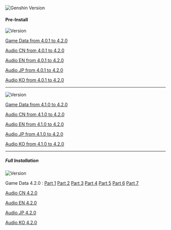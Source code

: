 ![Genshin Version](https://img.shields.io/badge/4.2.0-Update-green?style=for-the-badge)
  
#### Pre-Install
![Version](https://img.shields.io/badge/4.0.1%20to%204.2.0-Update-red?style=for-the-badge)
 
 [Game Data from 4.0.1 to 4.2.0	](https://autopatchhk.yuanshen.com/client_app/update/hk4e_global/10/game_4.0.1_4.2.0_hdiff_fkU1mJghZD5ScQvI.zip)
  
 [Audio CN from 4.0.1 to 4.2.0	](https://autopatchhk.yuanshen.com/client_app/update/hk4e_global/10/zh-cn_4.0.1_4.2.0_hdiff_cRPEbDns7e9wXh02.zip)
  
 [Audio EN from 4.0.1 to 4.2.0	](https://autopatchhk.yuanshen.com/client_app/update/hk4e_global/10/en-us_4.0.1_4.2.0_hdiff_fTHol786k5ctKZ30.zip)
  
 [Audio JP from 4.0.1 to 4.2.0	](https://autopatchhk.yuanshen.com/client_app/update/hk4e_global/10/ja-jp_4.0.1_4.2.0_hdiff_9VMCIDbRsGuFx8UK.zip)
  
 [Audio KO from 4.0.1 to 4.2.0	](https://autopatchhk.yuanshen.com/client_app/update/hk4e_global/10/ko-kr_4.0.1_4.2.0_hdiff_eVUcYlKhFQPHnZwu.zip)
  
<hr>

![Version](https://img.shields.io/badge/4.1.0%20to%204.2.0-Update-blue?style=for-the-badge)

 [Game Data from 4.1.0 to 4.2.0	](https://autopatchhk.yuanshen.com/client_app/update/hk4e_global/10/game_4.1.0_4.2.0_hdiff_pORAhLFjCN9dvuW7.zip)
  
 [Audio CN from 4.1.0 to 4.2.0	](https://autopatchhk.yuanshen.com/client_app/update/hk4e_global/10/zh-cn_4.1.0_4.2.0_hdiff_gmLkOPoXpj9xCeKJ.zip) 
  
 [Audio EN from 4.1.0 to 4.2.0	](https://autopatchhk.yuanshen.com/client_app/update/hk4e_global/10/en-us_4.1.0_4.2.0_hdiff_DUdAszbXT2OeCm5h.zip)  
  
 [Audio JP from 4.1.0 to 4.2.0	](https://autopatchhk.yuanshen.com/client_app/update/hk4e_global/10/ja-jp_4.1.0_4.2.0_hdiff_JFoP2gn0tx7ks1Hd.zip) 
  
 [Audio KO from 4.1.0 to 4.2.0	](https://autopatchhk.yuanshen.com/client_app/update/hk4e_global/10/ko-kr_4.1.0_4.2.0_hdiff_PoiVS3Y0REXAgfeJ.zip)
   
 <hr> 
  
##### Full Installation
![Version](https://img.shields.io/badge/Full-Update-gold?style=for-the-badge)

 Game Data 4.2.0 : 
 [Part 1](https://autopatchhk.yuanshen.com/client_app/download/pc_zip/20231030132335_iOEfPMcbrXpiA8Ca/GenshinImpact_4.2.0.zip.001)
 [Part 2](https://autopatchhk.yuanshen.com/client_app/download/pc_zip/20231030132335_iOEfPMcbrXpiA8Ca/GenshinImpact_4.2.0.zip.002)
 [Part 3](https://autopatchhk.yuanshen.com/client_app/download/pc_zip/20231030132335_iOEfPMcbrXpiA8Ca/GenshinImpact_4.2.0.zip.003)
 [Part 4](https://autopatchhk.yuanshen.com/client_app/download/pc_zip/20231030132335_iOEfPMcbrXpiA8Ca/GenshinImpact_4.2.0.zip.004)
 [Part 5](https://autopatchhk.yuanshen.com/client_app/download/pc_zip/20231030132335_iOEfPMcbrXpiA8Ca/GenshinImpact_4.2.0.zip.005)
 [Part 6](https://autopatchhk.yuanshen.com/client_app/download/pc_zip/20231030132335_iOEfPMcbrXpiA8Ca/GenshinImpact_4.2.0.zip.006)
 [Part 7](https://autopatchhk.yuanshen.com/client_app/download/pc_zip/20231030132335_iOEfPMcbrXpiA8Ca/GenshinImpact_4.2.0.zip.007)

 [Audio CN 4.2.0](https://autopatchhk.yuanshen.com/client_app/download/pc_zip/20231030132335_iOEfPMcbrXpiA8Ca/Audio_Chinese_4.2.0.zip)
 
 [Audio EN 4.2.0](https://autopatchhk.yuanshen.com/client_app/download/pc_zip/20231030132335_iOEfPMcbrXpiA8Ca/Audio_English(US)_4.2.0.zip)
 
 [Audio JP 4.2.0](https://autopatchhk.yuanshen.com/client_app/download/pc_zip/20231030132335_iOEfPMcbrXpiA8Ca/Audio_Japanese_4.2.0.zip)
 
 [Audio KO 4.2.0](https://autopatchhk.yuanshen.com/client_app/download/pc_zip/20231030132335_iOEfPMcbrXpiA8Ca/Audio_Korean_4.2.0.zip)
